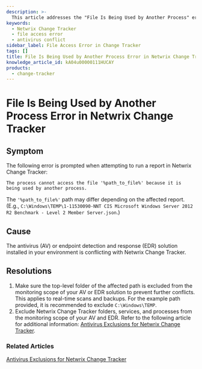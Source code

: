 ```yaml
---
description: >-
  This article addresses the "File Is Being Used by Another Process" error encountered in Netwrix Change Tracker, detailing its symptoms, causes, and resolutions.
keywords:
  - Netwrix Change Tracker
  - file access error
  - antivirus conflict
sidebar_label: File Access Error in Change Tracker
tags: []
title: File Is Being Used by Another Process Error in Netwrix Change Tracker
knowledge_article_id: kA04u00000111HUCAY
products:
  - change-tracker
---
```


# File Is Being Used by Another Process Error in Netwrix Change Tracker

## Symptom

The following error is prompted when attempting to run a report in Netwrix Change Tracker:

```
The process cannot access the file '%path_to_file%' because it is being used by another process.
```

The `'%path_to_file%'` path may differ depending on the affected report. (E.g., `C:\Windows\TEMP\1-11530090-NNT CIS Microsoft Windows Server 2012 R2 Benchmark - Level 2 Member Server.json`.)

## Cause

The antivirus (AV) or endpoint detection and response (EDR) solution installed in your environment is conflicting with Netwrix Change Tracker.

## Resolutions

1. Make sure the top-level folder of the affected path is excluded from the monitoring scope of your AV or EDR solution to prevent further conflicts. This applies to real-time scans and backups. For the example path provided, it is recommended to exclude `C:\Windows\TEMP`.
2. Exclude Netwrix Change Tracker folders, services, and processes from the monitoring scope of your AV and EDR. Refer to the following article for additional information: [Antivirus Exclusions for Netwrix Change Tracker](https://helpcenter.netwrix.com/bundle/z-kb-articles-salesforce/page/kA04u00000111HFCAY.html).

### Related Articles

[Antivirus Exclusions for Netwrix Change Tracker](https://helpcenter.netwrix.com/bundle/z-kb-articles-salesforce/page/kA04u00000111HFCAY.html)